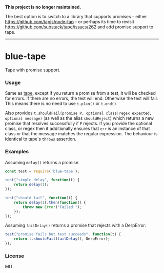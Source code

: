 **This project is no longer maintained.** 

The best option is to switch to a library that supports promises - either https://github.com/tapjs/node-tap - or perhaps its time to revisit https://github.com/substack/tape/issues/262 and add promise support to tape.

--------------

# blue-tape

Tape with promise support.

### Usage

Same as [tape](https://github.com/substack/tape), except if you return a promise from a test,
it will be checked for errors. If there are no errors, the test will end. Otherwise the test
will fail. This means there is no need to use `t.plan()` or `t.end()`.

Also provides `t.shouldFail(promise P, optional class|regex expected, optional message)` (as
well as the alias `shouldReject`) which returns a new promise that resolves successfully if `P`
rejects. If you provide the optional class, or regex then it additionally ensures that `err` is
an instance of that class or that the message matches the regular expression. The behaviour is
identical to tape's `throws` assertion.

### Examples

Assuming `delay()` returns a promise:

```js
const test = require('blue-tape');

test("simple delay", function(t) {
    return delay(1);
});

test("should fail", function(t) {
    return delay(1).then(function() {
        throw new Error("Failed!");
    });
});
```

Assuming `failDelay()` returns a promise that rejects with a DerpError:

```js
test("promise fails but test succeeds", function(t) {
    return t.shouldFail(failDelay(), DerpError);
});
```

### License

MIT
